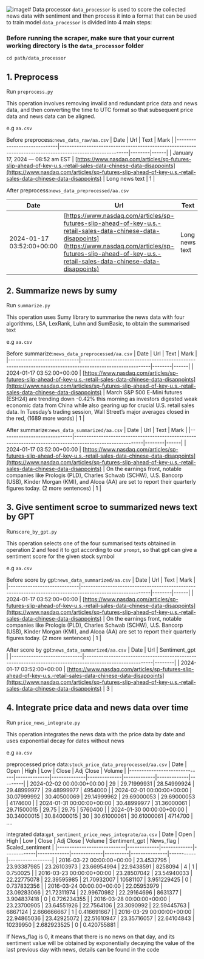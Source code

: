 ![image](https://github.com/Zdong104/FNSPID/assets/91862936/566fb249-8392-401f-be5b-140bcbcc8284)# Data processor
`data_processor` is used to score the collected news data with sentiment and then process it into a format that can be used to train model
`data_processor` is divided into 4 main steps:
### Before running the scraper, make sure that your current working directory is the `data_processor` folder
`cd path/data_processor`

## 1. Preprocess
Run `preprocess.py`

This operation involves removing invalid and redundant price data and news data, and then converting the time to UTC format so that subsequent price data and news data can be aligned.

e.g `aa.csv`

Before preprocess:`news_data_raw/aa.csv`
| Date                        | Url                                                                                                      | Text   | Mark |
|-----------------------------|----------------------------------------------------------------------------------------------------------|--------|------|
| January 17, 2024 — 08:52 am EST | [https://www.nasdaq.com/articles/sp-futures-slip-ahead-of-key-u.s.-retail-sales-data-chinese-data-disappoints](https://www.nasdaq.com/articles/sp-futures-slip-ahead-of-key-u.s.-retail-sales-data-chinese-data-disappoints) | Long news text | 1    |

After preprocess:`news_data_preprocessed/aa.csv`

| Date                        | Url                                                                                                      | Text   | Mark |
|-----------------------------|----------------------------------------------------------------------------------------------------------|--------|------|
| 2024-01-17 03:52:00+00:00 | [https://www.nasdaq.com/articles/sp-futures-slip-ahead-of-key-u.s.-retail-sales-data-chinese-data-disappoints](https://www.nasdaq.com/articles/sp-futures-slip-ahead-of-key-u.s.-retail-sales-data-chinese-data-disappoints) | Long news text | 1    |

## 2. Summarize news by sumy
Run `summarize.py`

This operation uses Sumy library to summarise the news data with four algorithms, LSA, LexRank, Luhn and SumBasic, to obtain the summarised text

e.g `aa.csv`

Before summarize:`news_data_preprocessed/aa.csv`
| Date                        | Url                                                                                                      | Text   | Mark |
|-----------------------------|----------------------------------------------------------------------------------------------------------|--------|------|
| 2024-01-17 03:52:00+00:00 | [https://www.nasdaq.com/articles/sp-futures-slip-ahead-of-key-u.s.-retail-sales-data-chinese-data-disappoints](https://www.nasdaq.com/articles/sp-futures-slip-ahead-of-key-u.s.-retail-sales-data-chinese-data-disappoints) | March S&P 500 E-Mini futures (ESH24) are trending down -0.42% this morning as investors digested weak economic data from China while also gearing up for crucial U.S. retail sales data. In Tuesday’s trading session, Wall Street’s major averages closed in the red, (1689 more words) | 1    |

After summarize:`news_data_summarized/aa.csv`
| Date                        | Url                                                                                                      | Text   | Mark |
|-----------------------------|----------------------------------------------------------------------------------------------------------|--------|------|
| 2024-01-17 03:52:00+00:00 | [https://www.nasdaq.com/articles/sp-futures-slip-ahead-of-key-u.s.-retail-sales-data-chinese-data-disappoints](https://www.nasdaq.com/articles/sp-futures-slip-ahead-of-key-u.s.-retail-sales-data-chinese-data-disappoints) | On the earnings front, notable companies like Prologis (PLD), Charles Schwab (SCHW), U.S. Bancorp (USB), Kinder Morgan (KMI), and Alcoa (AA) are set to report their quarterly figures today.        (2 more sentences) | 1    |


## 3. Give sentiment scroe to summarized news text by GPT
Run`score_by_gpt.py`

This operation selects one of the four summarised texts obtained in operation 2 and feed it to gpt according to our `prompt`, so that gpt can give a sentiment score for the given stock symbol

e.g `aa.csv`

Before score by gpt:`news_data_summarized/aa.csv`
| Date                        | Url                                                                                                      | Text   | Mark |
|-----------------------------|----------------------------------------------------------------------------------------------------------|--------|------|
| 2024-01-17 03:52:00+00:00 | [https://www.nasdaq.com/articles/sp-futures-slip-ahead-of-key-u.s.-retail-sales-data-chinese-data-disappoints](https://www.nasdaq.com/articles/sp-futures-slip-ahead-of-key-u.s.-retail-sales-data-chinese-data-disappoints) | On the earnings front, notable companies like Prologis (PLD), Charles Schwab (SCHW), U.S. Bancorp (USB), Kinder Morgan (KMI), and Alcoa (AA) are set to report their quarterly figures today.        (2 more sentences) | 1    |

After score by gpt:`news_data_summarized/aa.csv`
| Date                        | Url                                                                                                      | Sentiment_gpt   |
|-----------------------------|----------------------------------------------------------------------------------------------------------|--------|
| 2024-01-17 03:52:00+00:00 | [https://www.nasdaq.com/articles/sp-futures-slip-ahead-of-key-u.s.-retail-sales-data-chinese-data-disappoints](https://www.nasdaq.com/articles/sp-futures-slip-ahead-of-key-u.s.-retail-sales-data-chinese-data-disappoints) | 3 |


## 4. Integrate price data and news data over time
Run `price_news_integrate.py`

This operation integrates the news data with the price data by date and uses exponential decay for dates without news

e.g `aa.csv`

preprocessed price data:`stock_price_data_preprocessed/aa.csv`
| Date                         | Open         | High         | Low          | Close       | Adj Close   | Volume  |
|------------------------------|--------------|--------------|--------------|-------------|-------------|---------|
| 2024-02-02 00:00:00+00:00 | 29           | 29.71999931  | 28.54999924  | 29.48999977 | 29.48999977 | 4954000 |
| 2024-02-01 00:00:00+00:00 | 30.07999992  | 30.40500069  | 29.14999962  | 29.69000053 | 29.69000053 | 4174600 |
| 2024-01-31 00:00:00+00:00 | 30.48999977  | 31.36000061  | 29.71500015  | 29.75       | 29.75       | 5760400 |
| 2024-01-30 00:00:00+00:00 | 30.34000015  | 30.84000015  | 30           | 30.61000061 | 30.61000061 | 4714700 |
....

integrated data:`gpt_sentiment_price_news_integrate/aa.csv`
| Date                       | Open        | High        | Low         | Close       | Adj Close   | Volume   | Sentiment_gpt | News_flag | Scaled_sentiment |
|----------------------------|-------------|-------------|-------------|-------------|-------------|----------|---------------|-----------|------------------|
| 2016-03-22 00:00:00+00:00 | 23.4532795  | 23.93387985 | 23.26103973 | 23.66954994 | 22.9438591  | 8258094  | 4             | 1         | 0.750025         |
| 2016-03-23 00:00:00+00:00 | 23.28507042 | 23.54940033 | 22.22775078 | 22.39595985 | 21.70932007 | 10581107 | 3.951229425   | 0         | 0.737832356      |
| 2016-03-24 00:00:00+00:00 | 22.05953979 | 23.09283066 | 21.72311974 | 22.99670982 | 22.29164696 | 8631377  | 3.904837418   | 0         | 0.726234355      |
| 2016-03-28 00:00:00+00:00 | 23.23700905 | 23.64551926 | 22.7564106  | 23.3090992  | 22.59445763 | 6867124  | 2.666666667   | 1         | 0.416691667      |
| 2016-03-29 00:00:00+00:00 | 22.94865036 | 23.42925072 | 22.51610947 | 23.35716057 | 22.64104843 | 10239950 | 2.682923525   | 0         | 0.420755881      |

If News_flag is 0, it means that there is no news on that day, and its sentiment value will be obtained by exponentially decaying the value of the last previous day with news, details can be found in the code
